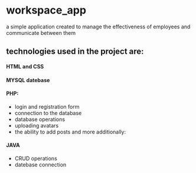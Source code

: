 # workspace_app
a simple application created to manage the effectiveness of employees and communicate between them
## technologies used in the project are:
#### HTML and CSS
#### MYSQL datebase
#### PHP:
- login and registration form
- connection to the database
- database operations
- uploading avatars
- the ability to add posts
and more
additionally: 
#### JAVA
- CRUD operations
- datebase connection
